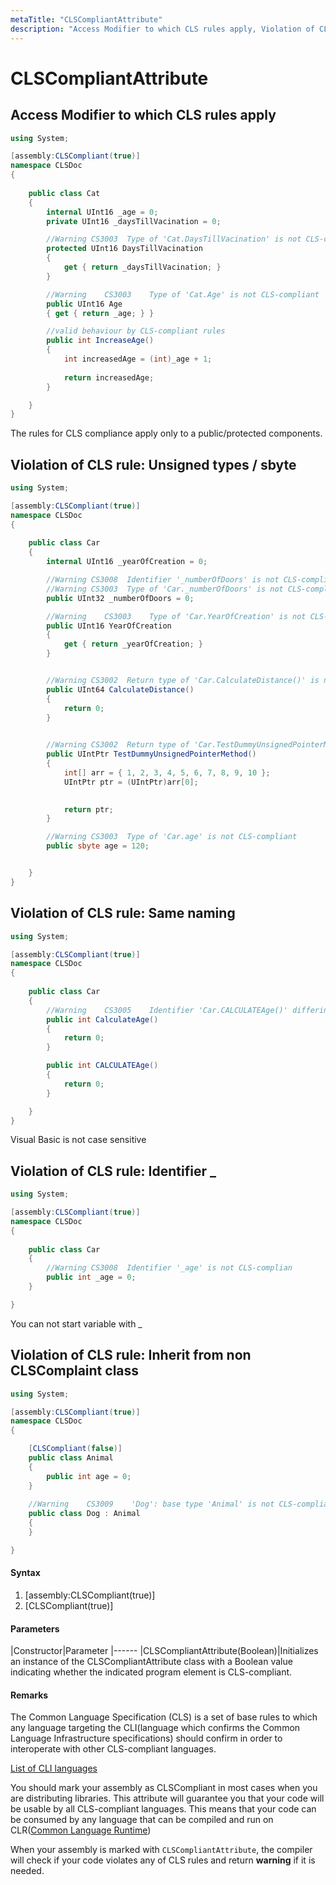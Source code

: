 ```yaml
---
metaTitle: "CLSCompliantAttribute"
description: "Access Modifier to which CLS rules apply, Violation of CLS rule: Unsigned types / sbyte, Violation of CLS rule: Same naming, Violation of CLS rule: Identifier _, Violation of CLS rule: Inherit from non CLSComplaint class"
---
```


# CLSCompliantAttribute



## Access Modifier to which CLS rules apply


```cs
using System;

[assembly:CLSCompliant(true)]
namespace CLSDoc
{
   
    public class Cat
    {
        internal UInt16 _age = 0;
        private UInt16 _daysTillVacination = 0;

        //Warning CS3003  Type of 'Cat.DaysTillVacination' is not CLS-compliant
        protected UInt16 DaysTillVacination
        {
            get { return _daysTillVacination; }
        }

        //Warning    CS3003    Type of 'Cat.Age' is not CLS-compliant
        public UInt16 Age
        { get { return _age; } }

        //valid behaviour by CLS-compliant rules
        public int IncreaseAge()
        {
            int increasedAge = (int)_age + 1;
           
            return increasedAge;
        }

    }
}

```

The rules for CLS compliance apply only to a public/protected components.



## Violation of CLS rule: Unsigned types / sbyte


```cs
using System;

[assembly:CLSCompliant(true)]
namespace CLSDoc
{
   
    public class Car
    {
        internal UInt16 _yearOfCreation = 0;

        //Warning CS3008  Identifier '_numberOfDoors' is not CLS-compliant 
        //Warning CS3003  Type of 'Car._numberOfDoors' is not CLS-compliant 
        public UInt32 _numberOfDoors = 0;

        //Warning    CS3003    Type of 'Car.YearOfCreation' is not CLS-compliant
        public UInt16 YearOfCreation
        {
            get { return _yearOfCreation; }
        }


        //Warning CS3002  Return type of 'Car.CalculateDistance()' is not CLS-compliant
        public UInt64 CalculateDistance()
        {
            return 0;
        }

        
        //Warning CS3002  Return type of 'Car.TestDummyUnsignedPointerMethod()' is not CLS-compliant 
        public UIntPtr TestDummyUnsignedPointerMethod()
        {
            int[] arr = { 1, 2, 3, 4, 5, 6, 7, 8, 9, 10 };
            UIntPtr ptr = (UIntPtr)arr[0];

            
            return ptr;
        }

        //Warning CS3003  Type of 'Car.age' is not CLS-compliant 
        public sbyte age = 120;


    }
}

```



## Violation of CLS rule: Same naming


```cs
using System;

[assembly:CLSCompliant(true)]
namespace CLSDoc
{
   
    public class Car
    {
        //Warning    CS3005    Identifier 'Car.CALCULATEAge()' differing only in case is not CLS-compliant
        public int CalculateAge()
        {
            return 0;
        }

        public int CALCULATEAge()
        {
            return 0;
        }

    }
}

```

Visual Basic is not case sensitive



## Violation of CLS rule: Identifier _


```cs
using System;

[assembly:CLSCompliant(true)]
namespace CLSDoc
{
   
    public class Car
    {
        //Warning CS3008  Identifier '_age' is not CLS-complian    
        public int _age = 0;    
    }

}

```

You can not start variable with _



## Violation of CLS rule: Inherit from non CLSComplaint class


```cs
using System;

[assembly:CLSCompliant(true)]
namespace CLSDoc
{

    [CLSCompliant(false)]
    public class Animal
    {
        public int age = 0;
    }
  
    //Warning    CS3009    'Dog': base type 'Animal' is not CLS-compliant
    public class Dog : Animal
    {
    }

}

```



#### Syntax


1. [assembly:CLSCompliant(true)]
1. [CLSCompliant(true)]



#### Parameters


|Constructor|Parameter
|------
|CLSCompliantAttribute(Boolean)|Initializes an instance of the CLSCompliantAttribute class with a Boolean value indicating whether the indicated program element is CLS-compliant.



#### Remarks


The Common Language Specification (CLS) is a set of base rules to which any language targeting the CLI(language which confirms the Common Language Infrastructure specifications) should confirm in order to interoperate with other CLS-compliant languages.

[List of CLI languages](https://en.wikipedia.org/wiki/List_of_CLI_languages)

You should mark your assembly as CLSCompliant in most cases when you are distributing libraries. This attribute will guarantee you that your code will be usable by all CLS-compliant languages. This means that your code can be consumed by any language that can be compiled and run on CLR([Common Language Runtime](https://en.wikipedia.org/wiki/List_of_CLI_languages))

When your assembly is marked with `CLSCompliantAttribute`, the compiler will check if your code violates any of CLS rules and return **warning** if it is needed.

